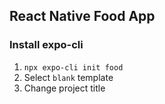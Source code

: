 ## React Native Food App

### Install expo-cli

1. `npx expo-cli init food`
2. Select `blank` template
3. Change project title
